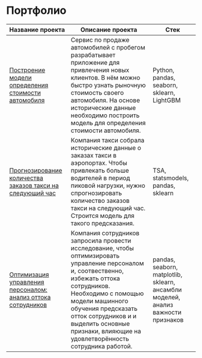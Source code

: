 # Портфолио

| Название проекта | Описание проекта | Стек |
|----------|----------|----------|
| [Построение модели определения стоимости автомобиля](https://github.com/annavntv/portfolio-DS/tree/main/auto_price)| Сервис по продаже автомобилей с пробегом  разрабатывает приложение для привлечения новых клиентов. В нём можно быстро узнать рыночную стоимость своего автомобиля. На основе исторические данные необходимо построить модель для определения стоимости автомобиля.| Python, pandas, seaborn, sklearn, LightGBM |
| [Прогнозирование количества заказов такси на следующий час](https://github.com/annavntv/portfolio-DS/tree/main/taxi_orders_tsa)    |Компания такси собрала исторические данные о заказах такси в аэропортах. Чтобы привлекать больше водителей в период пиковой нагрузки, нужно спрогнозировать количество заказов такси на следующий час. Строится модель для такого предсказания.   | TSA, statsmodels, pandas, sklearn    |
| [Оптимизация управления персоналом: анализ оттока сотрудников](https://github.com/annavntv/portfolio-DS/tree/main/hr_analytics)   |Компания сотрудников запросила провести исследование, чтобы оптимизировать управление персоналом и, соотвественно, избежать оттока сотрудников. Необходимо с помощью модели машинного обучения предсказать отток сотрудников и и выделить основные признаки, влияющие на удовлетворённость сотрудника работой.   |  pandas, seaborn, matplotlib, sklearn, ансамбли моделей, анализ важности признаков   |

